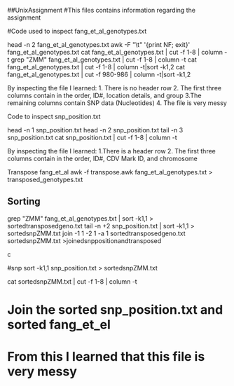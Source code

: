 ##UnixAssignment
#This files contains information regarding the assignment

#Code used to inspect fang_et_al_genotypes.txt 

head -n 2  fang_et_al_genotypes.txt
 awk -F "\t" '{print NF; exit}' fang_et_al_genotypes.txt 
 cat fang_et_al_genotypes.txt | cut -f 1-8 | column -t 
 grep "ZMM" fang_et_al_genotypes.txt | cut -f 1-8 | column -t
 cat fang_et_al_genotypes.txt | cut -f 1-8 | column -t|sort -k1,2
 cat fang_et_al_genotypes.txt | cut -f 980-986 | column -t|sort -k1,2

By inspecting the file I learned:
    1. There is no header row
    2. The first three columns contain in the order, ID#, location details, and group
    3.The remaining columns contain SNP data (Nucleotides) 
    4. The file is very messy
 
 Code to inspect snp_position.txt

head -n 1 snp_position.txt
head -n 2 snp_position.txt
tail -n 3 snp_position.txt
cat snp_position.txt | cut -f 1-8 | column -t

 By inspecting the file I learned:
    1.There is a header row
    2. The first three columns contain in the order, ID#, CDV Mark ID, and chromosome
    

 Transpose fang_et_al
    awk -f transpose.awk fang_et_al_genotypes.txt > transposed_genotypes.txt

## Sorting
  
 grep "ZMM" fang_et_al_genotypes.txt | sort -k1,1 > sortedtransposedgeno.txt
tail -n +2 snp_position.txt | sort -k1,1 > sortedsnpZMM.txt
join -1 1 -2 1 -a 1 sortedtransposedgeno.txt sortedsnpZMM.txt >joinedsnppositionandtransposed

  c





  #snp
sort -k1,1 snp_position.txt > sortedsnpZMM.txt
 
cat sortedsnpZMM.txt | cut -f 1-8 | column -t
# Join the sorted snp_position.txt and sorted fang_et_el



 

# From this I learned that this file is very messy

